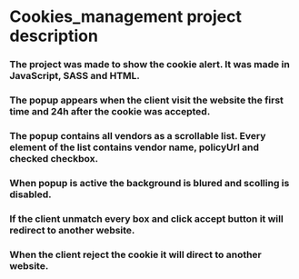# Cookies_management project description

### The project was made to show the cookie alert. It was made in JavaScript, SASS and HTML. 
### The popup appears when the client visit the website the first time and 24h after the cookie was accepted.
### The popup contains all vendors as a scrollable list. Every element of the list contains vendor name, policyUrl and checked checkbox.
### When popup is active the background is blured and scolling is disabled.
### If the client unmatch every box and click accept button it will redirect to another website.
### When the client reject the cookie it will direct to another website.
